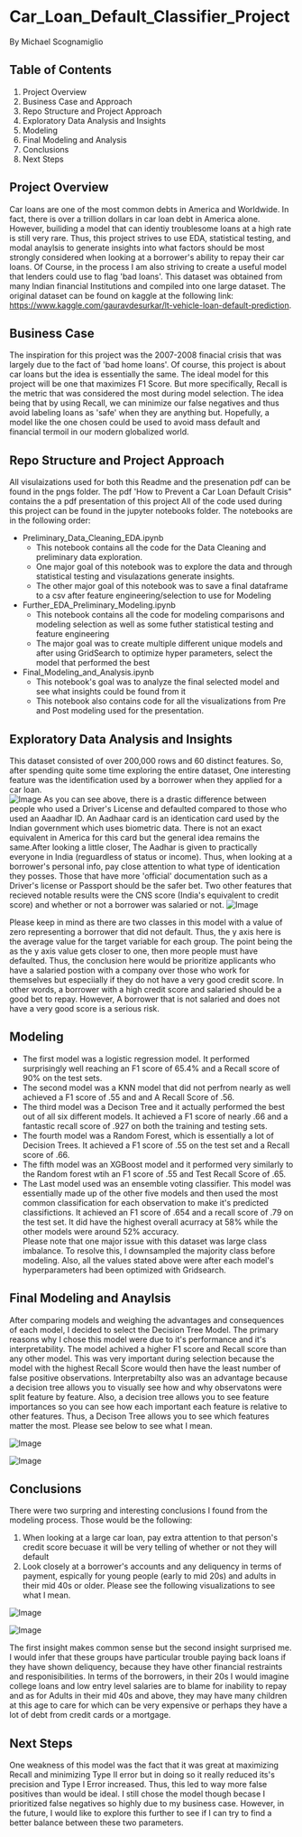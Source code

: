 # Car_Loan_Default_Classifier_Project
By Michael Scognamiglio
## Table of Contents
1. Project Overview
1. Business Case and Approach
1. Repo Structure and Project Approach
1. Exploratory Data Analysis and Insights
1. Modeling 
1. Final Modeling and Analysis
1. Conclusions 
1. Next Steps
## Project Overview 
Car loans are one of the most common debts in America and Worldwide. In fact, there is over a trillion dollars in car loan debt in America alone. 
However, builiding a model that can identiy troublesome loans at a high rate is still very rare. Thus, this project strives to use EDA, statistical testing, and modal anaylsis to generate insights into what factors should be most strongly considered when looking at a borrower's ability to repay their car loans. Of Course, in the process I am also striving to create a useful model that lenders could use to flag 'bad loans'. This dataset was obtained from many Indian financial Institutions and compiled into one large dataset. The original dataset can be found on kaggle at the following link: https://www.kaggle.com/gauravdesurkar/lt-vehicle-loan-default-prediction.
## Business Case 
The inspiration for this project was the 2007-2008 finacial crisis that was largely due to the fact of 'bad home loans'. Of course, this project is about car loans but the idea is essentially the same. The ideal model for this project will be one that maximizes F1 Score. But more specifically, Recall is the metric that was considered the most during model selection. The idea being that by using Recall, we can minimize our false negatives and thus avoid labeling loans as 'safe' when they are anything but. Hopefully, a model like the one chosen could be used to avoid mass default and financial termoil in our modern globalized world. 
## Repo Structure and Project Approach
 All visulaizations used for both this Readme and the presenation pdf can be found in the pngs folder.
 The pdf 'How to Prevent a Car Loan Default Crisis" contains the a pdf presentation of this project
 All of the code used during this project can be found in the jupyter notebooks folder. 
 The notebooks are in the following order:
 - Preliminary_Data_Cleaning_EDA.ipynb
    - This notebook contains all the code for the Data Cleaning and preliminary data exploration. 
    - One major goal of this notebook was to explore the data and through statistical testing and visulazations generate insights.
    - The other major goal of this notebook was to save a final dataframe to a csv after feature engineering/selection to use for Modeling
- Further_EDA_Preliminary_Modeling.ipynb
  - This notebook contains all the code for modeling comparisons and modeling selection as well as some futher statistical testing and feature engineering
  - The major goal was to create multiple different unique models and after using GridSearch to optimize hyper parameters, select the model that performed the best
- Final_Modeling_and_Analysis.ipynb
  -  This notebook's goal was to analyze the final selected model and see what insights could be found from it
  - This notebook also contains code for all the visualizations from Pre and Post modeling used for the presentation. 
##  Exploratory Data Analysis and Insights
This dataset consisted of over 200,000 rows and 60 distinct features. So, after spending quite some time exploring the entire dataset, One interesting feature was the identification used by a borrower when they applied for a car loan.  
![Image](https://raw.githubusercontent.com/Scogs25/Car_Loan_Default_Classifier_Project/master/pngs/How_ID_affects_Car_loan_defaults.png)
As you can see above, there is a drastic difference between people who used a Driver's License and defaulted compared to those who used an Aaadhar ID. 
An Aadhaar card is an identication card used by the Indian government which uses biometric data. There is not an exact equivalent in America for this card but the general idea remains the same.After looking a little closer, The Aadhar is given to practically everyone in India (reguardless of status or income). 
Thus, when looking at a borrower's personal info, pay close attention to what type of identication they posses. Those that have more 'official' documentation such as a Driver's license or Passport should be the safer bet. 
Two other features that recieved notable results were the CNS score (India's equivalent to credit score) and whether or not a borrower was salaried or not. 
![Image](https://raw.githubusercontent.com/Scogs25/Car_Loan_Default_Classifier_Project/master/pngs/How_Salary_and_Credit_Scroing_relates_to_Car_loan_Defaults.png)

Please keep in mind as there are two classes in this model with a value of zero representing a borrower that did not default. Thus, the y axis here is the average value for the target variable for each group. The point being the as the y axis value gets closer to one, then more people must have defaulted. 
Thus, the conclusion here would be prioritize applicants who have a salaried postion with a company over those who work for themselves but especiially if they do not have a very good credit score. In other words, a borrower with a high credit score and salaried should be a good bet to repay. 
However, A borrower that is not salaried and does not have a very good score is a serious risk. 
## Modeling 
- The first model was a logistic regression model. It performed surprisingly well reaching an F1 score of 65.4% and a Recall score of 90% on the test sets. 
- The second model was a KNN model that did not perfrom nearly as well achieved a F1 score of .55 and and A Recall Score of .56. 
- The third model was a Decison Tree and it actually performed the best out of all six different models. It achieved a F1 score of nearly .66  and a fantastic recall score of .927 on both the training and testing sets.  
- The fourth model was a Random Forest, which is essentially a lot of Decision Trees. It achieved a F1 score of .55 on the test set and a Recall score of .66. 
- The fifth model was an XGBoost model and it performed very similarly to the Random forest wtih an F1 score of .55 and Test Recall Score of .65. 
- The Last model used was an ensemble voting classifier. This model was essentially made up of the other five  models and then used the most common classification for each observation to make it's predicted classifictions. It achieved an F1 score of .654 and a recall score of .79 on the test set. It did have the highest overall acurracy at 58% while the other models were around 52% accuracy.  
Please note that one major issue with this dataset was large class imbalance. To resolve this, I downsampled the majority class before modeling. Also, all the values stated above were after each model's hyperparameters had been optimized with Gridsearch.
## Final Modeling and Anaylsis 
 After comparing models and weighing the advantages and consequences of each model, I decided to select the Decision Tree Model. 
 The primary reasons why I chose this model were due to it's performance and it's interpretability. The model achived a higher F1 score and Recall score than any other model. This was very important during selection because the model with the highest Recall Score would then have the least number of false positive observations. Interpretabilty also was an advantage because a decision tree allows you to visually see how and why observatons were split feature by feature. 
 Also, a decision tree allows you to see feature importances so you can see how each important each feature is relative to other features. 
 Thus, a Decison Tree allows you to see which features matter the most. Please see below to see what I mean.
 
 ![Image](https://raw.githubusercontent.com/Scogs25/Car_Loan_Default_Classifier_Project/master/pngs/Final_Model_Important_Features.png)
 
 ![Image](https://raw.githubusercontent.com/Scogs25/Car_Loan_Default_Classifier_Project/master/pngs/Decision_Tree_Visual.png)
 ## Conclusions 
  There were two  surpring and interesting conclusions I found from the modeling process. 
  Those would be the following:
  1. When looking at a large car loan, pay extra attention to that person's credit score becuase it will be very telling of whether or not they will default 
  1. Look closely at a borrower's accounts and any deliquency in terms of payment, espically for young people (early to mid 20s) and adults in their mid 40s or older. 
  Please see the following visualizations to see what I mean. 
  
  ![Image](https://raw.githubusercontent.com/Scogs25/Car_Loan_Default_Classifier_Project/master/pngs/How_High_Risk_and_Large_Principal_affect_Car_loan_Defaults.png)
  
  ![Image](https://github.com/Scogs25/Car_Loan_Default_Classifier_Project/blob/master/pngs/How_Age_and_Delinquent_Accounts_Influence_Loan_Defaults.png)
  
  The first insight makes common sense but the second insight surprised me. I would infer that these groups have particular trouble paying back loans if they have shown deliquency, because they have other financial restraints and responisibilities. In terms of the borrowers, in their 20s I would imagine college loans and low entry level salaries are to blame for inability to repay and as for Adults in their mid 40s and above, they may have many children at this age to care for which can be very expensive  or perhaps they  have a lot of debt from credit cards or a mortgage.
  ## Next Steps
  One weakness of this model was the fact that it was great at maximizing Recall and minimizing Type II error but in doing so it really reduced its's precision and 
  Type I Error increased. Thus, this led to way more false positives than would be ideal. I still chose the model though becase I prioritized false negatives so highly due to my business case. However, in the future, I would like to explore this further to see if I can try to find a better balance between these two parameters.
